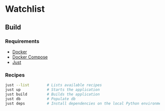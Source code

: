 # Watchlist

## Build
### Requirements
- [Docker](https://docs.docker.com/engine/install/debian/)
- [Docker Compose](https://docs.docker.com/compose/install/)
- [Just](https://github.com/casey/just)

### Recipes
```sh
just --list        # Lists available recipes
just up            # Starts the application
just build         # Builds the application
just db            # Populate db
just deps          # Install dependencies on the local Python environment
```
